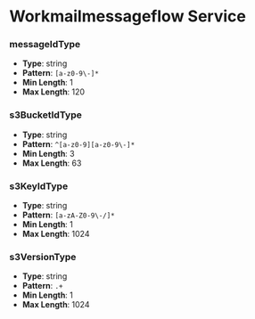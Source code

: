 # Workmailmessageflow Service

### messageIdType
- **Type**: string
- **Pattern**: `[a-z0-9\-]*`
- **Min Length**: 1
- **Max Length**: 120

### s3BucketIdType
- **Type**: string
- **Pattern**: `^[a-z0-9][a-z0-9\-]*`
- **Min Length**: 3
- **Max Length**: 63

### s3KeyIdType
- **Type**: string
- **Pattern**: `[a-zA-Z0-9\-/]*`
- **Min Length**: 1
- **Max Length**: 1024

### s3VersionType
- **Type**: string
- **Pattern**: `.+`
- **Min Length**: 1
- **Max Length**: 1024

